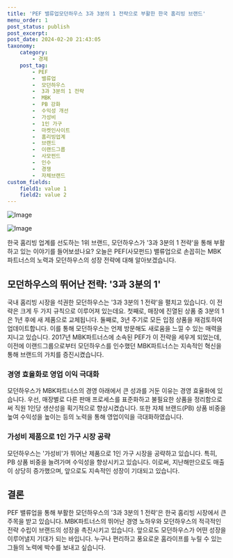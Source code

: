 ```yaml
---
title: 'PEF 밸류업모던하우스 3과 3분의 1 전략으로 부활한 한국 홈리빙 브랜드'
menu_order: 1
post_status: publish
post_excerpt: 
post_date: 2024-02-20 21:43:05
taxonomy:
    category:
        - 경제
    post_tag:
        - PEF
        -  밸류업
        -  모던하우스
        -  3과 3분의 1 전략
        -  MBK
        -  PB 강화
        -  수익성 개선
        -  가성비
        -  1인 가구
        -  마켓인사이트
        -  홈리빙업계
        -  브랜드
        -  이랜드그룹
        -  사모펀드
        -  인수
        -  경쟁
        -  자체브랜드
custom_fields:
    field1: value 1
    field2: value 2
---
```


![Image](https://imgnews.pstatic.net/image/015/2024/02/19/0004950209_001_20240220003405906.jpg?type=w647)

![Image](https://imgnews.pstatic.net/image/015/2024/02/19/0004950209_002_20240220003405928.jpg?type=w647)

한국 홈리빙 업계를 선도하는 1위 브랜드, 모던하우스가 '3과 3분의 1 전략'을 통해 부활하고 있는 이야기를 들어보셨나요? 오늘은 PEF(사모펀드) 밸류업으로 손꼽히는 MBK파트너스의 노력과 모던하우스의 성장 전략에 대해 알아보겠습니다.
## 모던하우스의 뛰어난 전략: '3과 3분의 1'
국내 홈리빙 시장을 석권한 모던하우스는 '3과 3분의 1 전략'을 펼치고 있습니다. 이 전략은 크게 두 가지 규칙으로 이루어져 있는데요. 첫째로, 매장에 진열된 상품 중 3분의 1은 1년 후에 새 제품으로 교체됩니다. 둘째로, 3년 주기로 모든 입점 상품을 재검토하여 업데이트합니다. 이를 통해 모던하우스는 언제 방문해도 새로움을 느낄 수 있는 매력을 지니고 있습니다.
2017년 MBK파트너스에 소속된 PEF가 이 전략을 세우게 되었는데, 이전에 이랜드그룹으로부터 모던하우스를 인수했던 MBK파트너스는 지속적인 혁신을 통해 브랜드의 가치를 증진시켰습니다.
### 경영 효율화로 영업 이익 극대화
모던하우스가 MBK파트너스의 경영 아래에서 큰 성과를 거둔 이유는 경영 효율화에 있습니다. 우선, 매장별로 다른 판매 프로세스를 표준화하고 불필요한 상품을 정리함으로써 직원 1인당 생산성을 획기적으로 향상시켰습니다. 또한 자체 브랜드(PB) 상품 비중을 높여 수익성을 높이는 등의 노력을 통해 영업이익을 극대화하였습니다.
### 가성비 제품으로 1인 가구 시장 공략
모던하우스는 '가성비'가 뛰어난 제품으로 1인 가구 시장을 공략하고 있습니다. 특히, PB 상품 비중을 늘려가며 수익성을 향상시키고 있습니다. 이로써, 지난해만으로도 매출이 상당히 증가했으며, 앞으로도 지속적인 성장이 기대되고 있습니다.
## 결론
PEF 밸류업을 통해 부활한 모던하우스의 '3과 3분의 1 전략'은 한국 홈리빙 시장에서 큰 주목을 받고 있습니다. MBK파트너스의 뛰어난 경영 노하우와 모던하우스의 적극적인 전략 수립이 브랜드의 성장을 촉진시키고 있습니다. 앞으로도 모던하우스가 어떤 성장을 이루어낼지 기대가 되는 바입니다. 누구나 편리하고 풍요로운 홈라이프를 누릴 수 있는 그들의 노력에 박수를 보내고 싶습니다.
